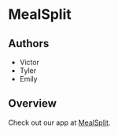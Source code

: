 MealSplit
===========

Authors
-------

+ Victor
+ Tyler 
+ Emily

Overview
--------
Check out our app at [MealSplit](http://mealsplit.herokuapp.com).